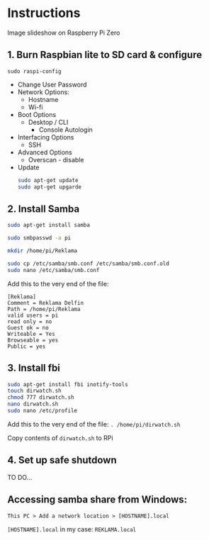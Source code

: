 # Instructions
Image slideshow on Raspberry Pi Zero
## 1. Burn Raspbian lite to SD card & configure

`sudo raspi-config`

* Change User Password
* Network Options:
    * Hostname
    * Wi-fi
* Boot Options
    * Desktop / CLI
        * Console Autologin
* Interfacing Options
    * SSH
* Advanced Options
    * Overscan - disable
* Update
    ```bash
    sudo apt-get update
    sudo apt-get upgarde
    ```
## 2. Install Samba
```bash
sudo apt-get install samba

sudo smbpasswd -a pi

mkdir /home/pi/Reklama

sudo cp /etc/samba/smb.conf /etc/samba/smb.conf.old
sudo nano /etc/samba/smb.conf
```
Add this to the very end of the file:
```
[Reklama]
Comment = Reklama Delfin
Path = /home/pi/Reklama
valid users = pi
read only = no
Guest ok = no
Writeable = Yes
Browseable = yes
Public = yes
```
## 3. Install fbi
```bash
sudo apt-get install fbi inotify-tools
touch dirwatch.sh
chmod 777 dirwatch.sh
nano dirwatch.sh
sudo nano /etc/profile
```
Add this to the very end of the file:   `. /home/pi/dirwatch.sh`

Copy contents of `dirwatch.sh` to RPi
## 4. Set up safe shutdown
TO DO...

## Accessing samba share from Windows:
`This PC > Add a network location > [HOSTNAME].local`

`[HOSTNAME].local` in my case: `REKLAMA.local`